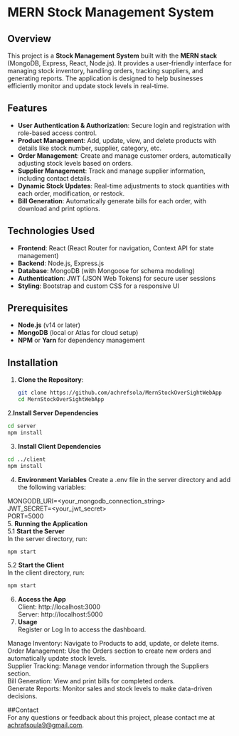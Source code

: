 # MERN Stock Management System

## Overview
This project is a **Stock Management System** built with the **MERN stack** (MongoDB, Express, React, Node.js). 
It provides a user-friendly interface for managing stock inventory, handling orders, tracking suppliers, and generating reports. 
The application is designed to help businesses efficiently monitor and update stock levels in real-time.

## Features
- **User Authentication & Authorization**: Secure login and registration with role-based access control.
- **Product Management**: Add, update, view, and delete products with details like stock number, supplier, category, etc.
- **Order Management**: Create and manage customer orders, automatically adjusting stock levels based on orders.
- **Supplier Management**: Track and manage supplier information, including contact details.
- **Dynamic Stock Updates**: Real-time adjustments to stock quantities with each order, modification, or restock.
- **Bill Generation**: Automatically generate bills for each order, with download and print options.


## Technologies Used
- **Frontend**: React (React Router for navigation, Context API for state management)
- **Backend**: Node.js, Express.js
- **Database**: MongoDB (with Mongoose for schema modeling)
- **Authentication**: JWT (JSON Web Tokens) for secure user sessions
- **Styling**: Bootstrap and custom CSS for a responsive UI

## Prerequisites
- **Node.js** (v14 or later)
- **MongoDB** (local or Atlas for cloud setup)
- **NPM** or **Yarn** for dependency management

## Installation

1. **Clone the Repository**:
   ```bash
   git clone https://github.com/achrefsola/MernStockOverSightWebApp
   cd MernStockOverSightWebApp
   ```
2.**Install Server Dependencies**
```bash
cd server
npm install
```
3. **Install Client Dependencies**
```bash
cd ../client
npm install
```
4. **Environment Variables**
Create a .env file in the server directory and add the following variables:

MONGODB_URI=<your_mongodb_connection_string>  
JWT_SECRET=<your_jwt_secret>  
PORT=5000  
5. **Running the Application**  
5.1 **Start the Server**  
In the server directory, run:  
```bash
npm start
```
5.2 **Start the Client**  
In the client directory, run:
```bash
npm start
```
6. **Access the App**  
Client: http://localhost:3000  
Server: http://localhost:5000  
7. **Usage**  
Register or Log In to access the dashboard.  

Manage Inventory: Navigate to Products to add, update, or delete items.  
Order Management: Use the Orders section to create new orders and automatically update stock levels.  
Supplier Tracking: Manage vendor information through the Suppliers section.  
Bill Generation: View and print bills for completed orders.  
Generate Reports: Monitor sales and stock levels to make data-driven decisions.  

##Contact  
For any questions or feedback about this project, please contact me at achrafsoula9@gmail.com.  
